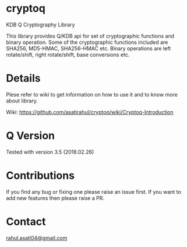 # cryptoq
KDB Q Cryptography Library
  
This library provides Q/KDB api for set of cryptographic functions and binary operation. Some of the cryptographic functions included are SHA256, MD5-HMAC, SHA256-HMAC etc.  Binary operations are left rotate/shift, right rotate/shift, base conversions etc.

# Details
Plese refer to wiki to get information on how to use it and to know more about library.

Wiki: https://github.com/asatirahul/cryptoq/wiki/Cryptoq-Introduction

# Q Version
Tested with version 3.5 (2018.02.26)

# Contributions
If you find any bug or fixing one please raise an issue first. If you want to add new features then please raise a PR.

# Contact
rahul.asati04@gmail.com
